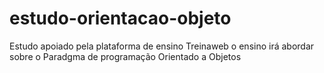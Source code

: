 # estudo-orientacao-objeto
Estudo apoiado pela plataforma de ensino Treinaweb o ensino irá abordar sobre o Paradgma de programação Orientado a Objetos
